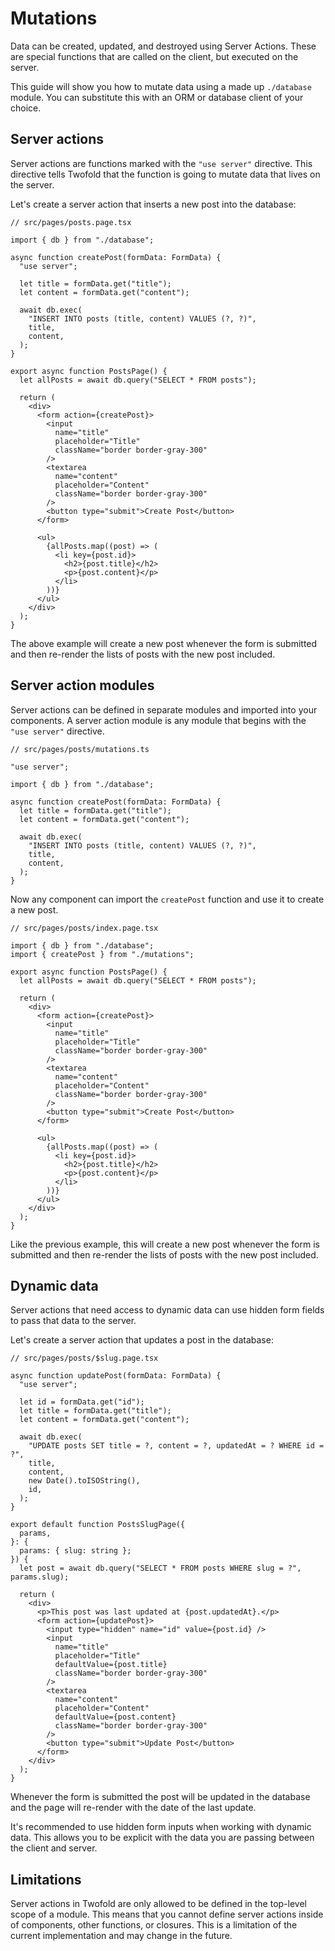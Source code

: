# Mutations

Data can be created, updated, and destroyed using Server Actions. These are special functions that are called on the client, but executed on the server.

This guide will show you how to mutate data using a made up `./database` module. You can substitute this with an ORM or database client of your choice.

## Server actions

Server actions are functions marked with the `"use server"` directive. This directive tells Twofold that the function is going to mutate data that lives on the server.

Let's create a server action that inserts a new post into the database:

```tsx
// src/pages/posts.page.tsx

import { db } from "./database";

async function createPost(formData: FormData) {
  "use server";

  let title = formData.get("title");
  let content = formData.get("content");

  await db.exec(
    "INSERT INTO posts (title, content) VALUES (?, ?)",
    title,
    content,
  );
}

export async function PostsPage() {
  let allPosts = await db.query("SELECT * FROM posts");

  return (
    <div>
      <form action={createPost}>
        <input
          name="title"
          placeholder="Title"
          className="border border-gray-300"
        />
        <textarea
          name="content"
          placeholder="Content"
          className="border border-gray-300"
        />
        <button type="submit">Create Post</button>
      </form>

      <ul>
        {allPosts.map((post) => (
          <li key={post.id}>
            <h2>{post.title}</h2>
            <p>{post.content}</p>
          </li>
        ))}
      </ul>
    </div>
  );
}
```

The above example will create a new post whenever the form is submitted and then re-render the lists of posts with the new post included.

## Server action modules

Server actions can be defined in separate modules and imported into your components. A server action module is any module that begins with the `"use server"` directive.

```tsx
// src/pages/posts/mutations.ts

"use server";

import { db } from "./database";

async function createPost(formData: FormData) {
  let title = formData.get("title");
  let content = formData.get("content");

  await db.exec(
    "INSERT INTO posts (title, content) VALUES (?, ?)",
    title,
    content,
  );
}
```

Now any component can import the `createPost` function and use it to create a new post.

```tsx
// src/pages/posts/index.page.tsx

import { db } from "./database";
import { createPost } from "./mutations";

export async function PostsPage() {
  let allPosts = await db.query("SELECT * FROM posts");

  return (
    <div>
      <form action={createPost}>
        <input
          name="title"
          placeholder="Title"
          className="border border-gray-300"
        />
        <textarea
          name="content"
          placeholder="Content"
          className="border border-gray-300"
        />
        <button type="submit">Create Post</button>
      </form>

      <ul>
        {allPosts.map((post) => (
          <li key={post.id}>
            <h2>{post.title}</h2>
            <p>{post.content}</p>
          </li>
        ))}
      </ul>
    </div>
  );
}
```

Like the previous example, this will create a new post whenever the form is submitted and then re-render the lists of posts with the new post included.

## Dynamic data

Server actions that need access to dynamic data can use hidden form fields to pass that data to the server.

Let's create a server action that updates a post in the database:

```tsx
// src/pages/posts/$slug.page.tsx

async function updatePost(formData: FormData) {
  "use server";

  let id = formData.get("id");
  let title = formData.get("title");
  let content = formData.get("content");

  await db.exec(
    "UPDATE posts SET title = ?, content = ?, updatedAt = ? WHERE id = ?",
    title,
    content,
    new Date().toISOString(),
    id,
  );
}

export default function PostsSlugPage({
  params,
}: {
  params: { slug: string };
}) {
  let post = await db.query("SELECT * FROM posts WHERE slug = ?", params.slug);

  return (
    <div>
      <p>This post was last updated at {post.updatedAt}.</p>
      <form action={updatePost}>
        <input type="hidden" name="id" value={post.id} />
        <input
          name="title"
          placeholder="Title"
          defaultValue={post.title}
          className="border border-gray-300"
        />
        <textarea
          name="content"
          placeholder="Content"
          defaultValue={post.content}
          className="border border-gray-300"
        />
        <button type="submit">Update Post</button>
      </form>
    </div>
  );
}
```

Whenever the form is submitted the post will be updated in the database and the page will re-render with the date of the last update.

It's recommended to use hidden form inputs when working with dynamic data. This allows you to be explicit with the data you are passing between the client and server.

## Limitations

Server actions in Twofold are only allowed to be defined in the top-level scope of a module. This means that you cannot define server actions inside of components, other functions, or closures. This is a limitation of the current implementation and may change in the future.
